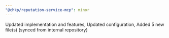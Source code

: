 ```yaml
---
"@chkp/reputation-service-mcp": minor
---
```


Updated implementation and features, Updated configuration, Added 5 new file(s) (synced from internal repository)
